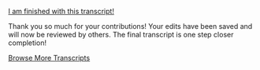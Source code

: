 <a href="#finished" class="button large transcript-finished" role="button">I am finished with this transcript!</a>

<div class="show-when-finished" aria-hidden="true">
  <p>Thank you so much for your contributions! Your edits have been saved and will now be reviewed by others. The final transcript is one step closer completion!</p>

  <a href="/" class="button large" role="button">Browse More Transcripts</a>
</div>
